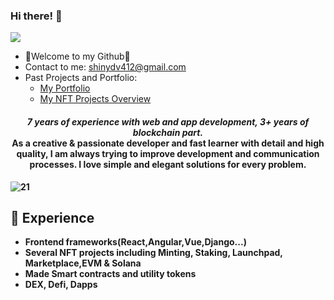### Hi there! 👋

![](https://komarev.com/ghpvc/?username=Mr0XI&color=yellow)

- 💖Welcome to my Github💖
- Contact to me: shinydv412@gmail.com
- Past Projects and Portfolio: 
  - <a href="https://anthony-profile.vercel.app">My Portfolio</a>
  - <a href="https://github.com/best-lucky1030/NFT-Projects-Overview">My NFT Projects Overview</a>


<h4 align="center">
  <i><b> 7 years of experience with web and app development, 3+ years of blockchain part.</i>
<br />
As a creative & passionate developer and fast learner with detail and high quality, I am always trying to improve development and communication processes. I love simple and elegant solutions for every problem.
<br />
</h4>

  ![21](https://user-images.githubusercontent.com/125228912/224555807-43a62ed5-a5e3-4273-81c4-3e06c2bc180e.png)

  
 ## 💖 Experience
- Frontend frameworks(React,Angular,Vue,Django...)
- Several NFT projects including Minting, Staking, Launchpad, Marketplace,EVM & Solana
- Made Smart contracts and utility tokens
- DEX, Defi, Dapps
 <br />
